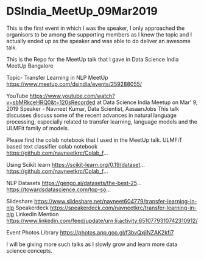# DSIndia_MeetUp_09Mar2019
This is the first event in which I was the speaker, I only approached the organisors to be among the supporting members as I knew the topic and I actually ended up as the speaker and was able to do deliver an awesome talk.

This is the Repo for the MeetUp talk that I gave in Data Science India MeetUp Bangalore

Topic- Transfer Learning in NLP 
MeetUp https://www.meetup.com/dsindia/events/259288055/

YouTube https://www.youtube.com/watch?v=sbMRkceHRQ0&t=120sRecorded at Data Science India Meetup on Mar' 9, 2019
Speaker - Navneet Kumar, Data Scientist, AasaanJobs
This talk discusses discuss some of the recent advances in natural language processing, especially related to transfer learning, language models and the ULMFit family of models.

Please find the colab notebook that I used in the MeetUp talk.
ULMFiT based text classifier colab notebook
https://github.com/navneetkrc/Colab_f...

Using Scikit learn
https://scikit-learn.org/0.19/dataset...
https://github.com/navneetkrc/Colab_f...

NLP Datasets
https://gengo.ai/datasets/the-best-25...
https://towardsdatascience.com/top-so...


Slideshare https://www.slideshare.net/navneet604779/transfer-learning-in-nlp
Speakerdeck https://speakerdeck.com/navneetkrc/transfer-learning-in-nlp
LinkedIn Mention  https://www.linkedin.com/feed/update/urn:li:activity:6510779310742310912/

Event Photos Library https://photos.app.goo.gl/f3bvQxjiNZAK2kfi7.

I will be giving more such talks as I slowly grow and learn more data science concepts.





